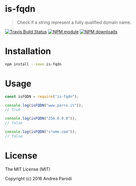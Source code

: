 # is-fqdn

> Check if a string represent a fully qualified domain name.

[![Travis Build Status](https://img.shields.io/travis/parro-it/is-fqdn.svg)](http://travis-ci.org/parro-it/is-fqdn)
[![NPM module](https://img.shields.io/npm/v/is-fqdn.svg)](https://npmjs.org/package/is-fqdn)
[![NPM downloads](https://img.shields.io/npm/dt/is-fqdn.svg)](https://npmjs.org/package/is-fqdn)

# Installation

```bash
npm install --save is-fqdn
```

# Usage

```js
const isFQDN = require("is-fqdn");

console.log(isFQDN("www.parro.it"));
// true

console.log(isFQDN("256.0.0.0"));
// false

console.log(isFQDN("s!ome.com"));
// false
```

# License

The MIT License (MIT)

Copyright (c) 2016 Andrea Parodi
